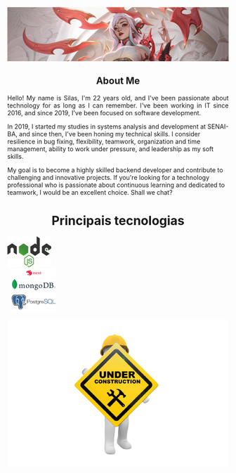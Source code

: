 <html>
<head>
	<meta http-equiv="Content-Type" content="text/html; charset=UTF-8" />
  <link rel="stylesheet" href="assets/styles/style.css">        
</head>
<body>
<section id="banner">
  <img src="assets/img/Irelia_crop.jpg" alt="Imagem 1">
</section>
<section id="aboutme">
<h1 align="center">About Me</h1>
  <p align="justify">
   Hello! My name is Silas, I'm 22 years old, and I've been passionate about technology for as long as I can remember. I've been working in IT since 2016, and since 2019, I've been focused on software development.

In 2019, I started my studies in systems analysis and development at SENAI-BA, and since then, I've been honing my technical skills. I consider resilience in bug fixing, flexibility, teamwork, organization and time management, ability to work under pressure, and leadership as my soft skills.

My goal is to become a highly skilled backend developer and contribute to challenging and innovative projects. If you're looking for a technology professional who is passionate about continuous learning and dedicated to teamwork, I would be an excellent choice. Shall we chat?

  </p>
</section>
<h1  align="center">Principais tecnologias</h1>
<!-- <p float="left">
  <img src="assets/img/node2.icon.png" alt="">
  <img src="assets/img/nestjs-ar21.svg" alt="">
  <img src="assets/img/mongo-icon.png" alt="">
  <img src="assets/img/postgree.png" alt="">
</p> -->
<!-- <section id="stack-icons" class="stack-box" style="display: flex; justify-content: center;">
        <div class="container">
            <div>
                <div>
                    <img  width: 70; height: 40; id="node" src="assets/img/node.icon.png" alt="">
                </div>
                <div>
                    <img id="nest" src="assets/img/nestjs-ar21.svg" alt="">
                </div>
                <div>
                    <img src="assets/img/mongo-icon.png" alt="">
                </div>
                <div>
                    <img id="post" src="assets/img/postgree.png" alt="">
                </div>
            </div>
        </div>
</section> -->
<p float="left">
     <div style="flex:1;padding-right:10px;">
          <img src="assets/img/node.icon.png" width="100" height="70"/>
     </div>
     <div style="flex:1;padding-left:10px;">
          <img src="assets/img/nestjs-ar21.svg" width="100"/>
     </div>
     <div style="flex:1;padding-left:10px;">
          <img src="assets/img/mongo-icon.png" width="100"/>
     </div>
       <div style="flex:1;padding-left:10px;">
          <img src="assets/img/postgres.png" width="100"/>
     </div>
</p>

<p align="center">
  <img src="assets/img/underconstruction.png" alt="Descrição da imagem">
</p>

</body>
</html>
